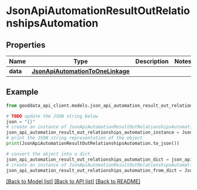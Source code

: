 # JsonApiAutomationResultOutRelationshipsAutomation


## Properties

Name | Type | Description | Notes
------------ | ------------- | ------------- | -------------
**data** | [**JsonApiAutomationToOneLinkage**](JsonApiAutomationToOneLinkage.md) |  | 

## Example

```python
from gooddata_api_client.models.json_api_automation_result_out_relationships_automation import JsonApiAutomationResultOutRelationshipsAutomation

# TODO update the JSON string below
json = "{}"
# create an instance of JsonApiAutomationResultOutRelationshipsAutomation from a JSON string
json_api_automation_result_out_relationships_automation_instance = JsonApiAutomationResultOutRelationshipsAutomation.from_json(json)
# print the JSON string representation of the object
print(JsonApiAutomationResultOutRelationshipsAutomation.to_json())

# convert the object into a dict
json_api_automation_result_out_relationships_automation_dict = json_api_automation_result_out_relationships_automation_instance.to_dict()
# create an instance of JsonApiAutomationResultOutRelationshipsAutomation from a dict
json_api_automation_result_out_relationships_automation_from_dict = JsonApiAutomationResultOutRelationshipsAutomation.from_dict(json_api_automation_result_out_relationships_automation_dict)
```
[[Back to Model list]](../README.md#documentation-for-models) [[Back to API list]](../README.md#documentation-for-api-endpoints) [[Back to README]](../README.md)


